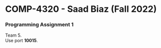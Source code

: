 # COMP-4320 - Saad Biaz (Fall 2022)
### Programming Assignment 1
Team 5. <br>
Use port <b>10015</b>.
